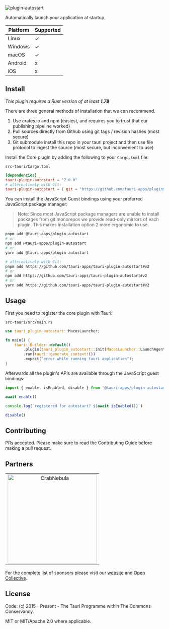 ![plugin-autostart](https://github.com/tauri-apps/plugins-workspace/raw/v2/plugins/autostart/banner.png)

Automatically launch your application at startup.

| Platform | Supported |
| -------- | --------- |
| Linux    | ✓         |
| Windows  | ✓         |
| macOS    | ✓         |
| Android  | x         |
| iOS      | x         |

## Install

_This plugin requires a Rust version of at least **1.78**_

There are three general methods of installation that we can recommend.

1. Use crates.io and npm (easiest, and requires you to trust that our publishing pipeline worked)
2. Pull sources directly from Github using git tags / revision hashes (most secure)
3. Git submodule install this repo in your tauri project and then use file protocol to ingest the source (most secure, but inconvenient to use)

Install the Core plugin by adding the following to your `Cargo.toml` file:

`src-tauri/Cargo.toml`

```toml
[dependencies]
tauri-plugin-autostart = "2.0.0"
# alternatively with Git:
tauri-plugin-autostart = { git = "https://github.com/tauri-apps/plugins-workspace", branch = "v2" }
```

You can install the JavaScript Guest bindings using your preferred JavaScript package manager:

> Note: Since most JavaScript package managers are unable to install packages from git monorepos we provide read-only mirrors of each plugin. This makes installation option 2 more ergonomic to use.

```sh
pnpm add @tauri-apps/plugin-autostart
# or
npm add @tauri-apps/plugin-autostart
# or
yarn add @tauri-apps/plugin-autostart

# alternatively with Git:
pnpm add https://github.com/tauri-apps/tauri-plugin-autostart#v2
# or
npm add https://github.com/tauri-apps/tauri-plugin-autostart#v2
# or
yarn add https://github.com/tauri-apps/tauri-plugin-autostart#v2
```

## Usage

First you need to register the core plugin with Tauri:

`src-tauri/src/main.rs`

```rust
use tauri_plugin_autostart::MacosLauncher;

fn main() {
    tauri::Builder::default()
        .plugin(tauri_plugin_autostart::init(MacosLauncher::LaunchAgent, Some(vec!["--flag1", "--flag2"]) /* arbitrary number of args to pass to your app */))
        .run(tauri::generate_context!())
        .expect("error while running tauri application");
}
```

Afterwards all the plugin's APIs are available through the JavaScript guest bindings:

```javascript
import { enable, isEnabled, disable } from '@tauri-apps/plugin-autostart'

await enable()

console.log(`registered for autostart? ${await isEnabled()}`)

disable()
```

## Contributing

PRs accepted. Please make sure to read the Contributing Guide before making a pull request.

## Partners

<table>
  <tbody>
    <tr>
      <td align="center" valign="middle">
        <a href="https://crabnebula.dev" target="_blank">
          <img src="https://github.com/tauri-apps/plugins-workspace/raw/v2/.github/sponsors/crabnebula.svg" alt="CrabNebula" width="283">
        </a>
      </td>
    </tr>
  </tbody>
</table>

For the complete list of sponsors please visit our [website](https://tauri.app#sponsors) and [Open Collective](https://opencollective.com/tauri).

## License

Code: (c) 2015 - Present - The Tauri Programme within The Commons Conservancy.

MIT or MIT/Apache 2.0 where applicable.
